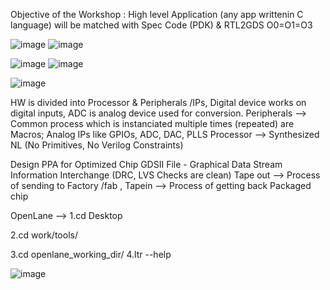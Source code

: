 Objective of the Workshop : High level Application (any app writtenin C language) will be matched with Spec Code (PDK) &  RTL2GDS O0=O1=O3

![image](https://github.com/user-attachments/assets/b60d3dcb-ffda-46bb-86fb-90dca848116a)
![image](https://github.com/user-attachments/assets/d0d5858f-7bef-4608-aaa7-55991dcae65f)

![image](https://github.com/user-attachments/assets/89d39da5-d4c6-44cf-802c-b49f02038031)
![image](https://github.com/user-attachments/assets/23bcaa6f-95e9-4738-8bf3-99fe07e61231)

![image](https://github.com/user-attachments/assets/17d0cc93-f229-4d01-a33c-ebf5f5084401)

HW is divided into Processor & Peripherals /IPs, Digital device works on digital inputs, ADC is analog device used for conversion. 
Peripherals --> Common process which is instanciated multiple times (repeated) are Macros; Analog IPs like GPIOs, ADC, DAC, PLLS
Processor --> Synthesized NL (No Primitives, No Verilog Constraints)

Design PPA for Optimized Chip
GDSII File - Graphical Data Stream Information Interchange (DRC, LVS Checks are clean)
Tape out --> Process of sending to Factory /fab , Tapein --> Process of getting back Packaged chip

OpenLane --> 1.cd Desktop

2.cd work/tools/

3.cd openlane_working_dir/
4.ltr --help 

![image](https://github.com/user-attachments/assets/464e375f-b6d5-4f79-b82d-639d55ba3d48)

